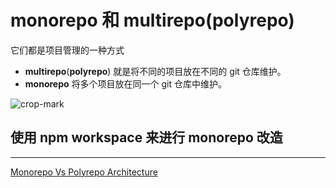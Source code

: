 # **monorepo** 和 **multirepo**(**polyrepo**)

它们都是项目管理的一种方式

- **multirepo**(**polyrepo**) 就是将不同的项目放在不同的 git 仓库维护。
- **monorepo** 将多个项目放在同一个 git 仓库中维护。

![crop-mark](https://p6-juejin.byteimg.com/tos-cn-i-k3u1fbpfcp/c459ddaa0e92462da8dcd356021ef95c~tplv-k3u1fbpfcp-zoom-in-crop-mark:4536:0:0:0.awebp?)

## 使用 **npm workspace** 来进行 **monorepo** 改造

---

[Monorepo Vs Polyrepo Architecture](https://webo.digital/blog/monorepo-vs-polyrepo-architecture/)
